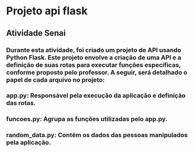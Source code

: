 # Projeto api flask 
## Atividade Senai 

### Durante esta atividade, foi criado um projeto de API usando Python Flask. Este projeto envolve a criação de uma API e a definição de suas rotas para executar funções específicas, conforme proposto pelo professor. A seguir, será detalhado o papel de cada arquivo no projeto:
### app.py: Responsável pela execução da aplicação e definição das rotas.
### funcoes.py: Agrupa as funções utilizadas pelo app.py.
### random_data.py: Contém os dados das pessoas manipulados pela aplicação.